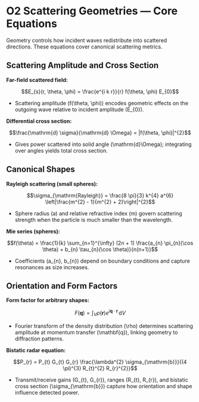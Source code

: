 # O2 Scattering Geometries — Core Equations

Geometry controls how incident waves redistribute into scattered directions. These equations cover canonical scattering metrics.

## Scattering Amplitude and Cross Section
**Far-field scattered field:**

$$E_{s}(r, \theta, \phi) = \frac{e^{i k r}}{r} f(\theta, \phi) E_{0}$$

- Scattering amplitude \(f(\theta, \phi)\) encodes geometric effects on the outgoing wave relative to incident amplitude \(E_{0}\).

**Differential cross section:**

$$\frac{\mathrm{d} \sigma}{\mathrm{d} \Omega} = |f(\theta, \phi)|^{2}$$

- Gives power scattered into solid angle \(\mathrm{d}\Omega\); integrating over angles yields total cross section.

## Canonical Shapes
**Rayleigh scattering (small spheres):**

$$\sigma_{\mathrm{Rayleigh}} = \frac{8 \pi}{3} k^{4} a^{6} \left|\frac{m^{2} - 1}{m^{2} + 2}\right|^{2}$$

- Sphere radius \(a\) and relative refractive index \(m\) govern scattering strength when the particle is much smaller than the wavelength.

**Mie series (spheres):**

$$f(\theta) = \frac{1}{k} \sum_{n=1}^{\infty} (2n + 1) \frac{a_{n} \pi_{n}(\cos \theta) + b_{n} \tau_{n}(\cos \theta)}{n(n+1)}$$

- Coefficients \(a_{n}, b_{n}\) depend on boundary conditions and capture resonances as size increases.

## Orientation and Form Factors
**Form factor for arbitrary shapes:**

$$F(\mathbf{q}) = \int_{V} \rho(\mathbf{r}) e^{i \mathbf{q} \cdot \mathbf{r}} \, \mathrm{d}V$$

- Fourier transform of the density distribution \(\rho\) determines scattering amplitude at momentum transfer \(\mathbf{q}\), linking geometry to diffraction patterns.

**Bistatic radar equation:**

$$P_{r} = P_{t} G_{t} G_{r} \frac{\lambda^{2} \sigma_{\mathrm{b}}}{(4 \pi)^{3} R_{t}^{2} R_{r}^{2}}$$

- Transmit/receive gains \(G_{t}, G_{r}\), ranges \(R_{t}, R_{r}\), and bistatic cross section \(\sigma_{\mathrm{b}}\) capture how orientation and shape influence detected power.
